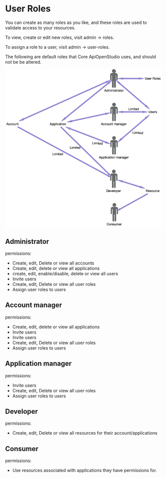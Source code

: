User Roles
==========

You can create as many roles as you like, and these roles are used to validate access to your resources.

To view, create or edit new roles, visit admin -> roles.

To assign a role to a user, visit admin -> user-roles.

The following are default roles that Core ApiOpenStudio uses, and should not be be altered.

![User roles][user_roles]

Administrator
-------------

permissions:

* Create, edit, Delete or view all accounts
* Create, edit, delete or view all applications
* create, edit, enable/disable, delete or view all users
* Invite users
* Create, edit, Delete or view all user roles
* Assign user roles to users

Account manager
---------------

permissions:

* Create, edit, delete or view all applications
* Invite users
* Invite users
* Create, edit, Delete or view all user roles
* Assign user roles to users

Application manager
-------------------

permissions:

* Invite users
* Create, edit, Delete or view all user roles
* Assign user roles to users

Developer
---------

permissions:

* Create, edit, Delete or view all resources for their account/applications

Consumer
--------

permissions:

* Use resources associated with applications they have permissions for.

[user_roles]: ../images/user_roles_2.png
